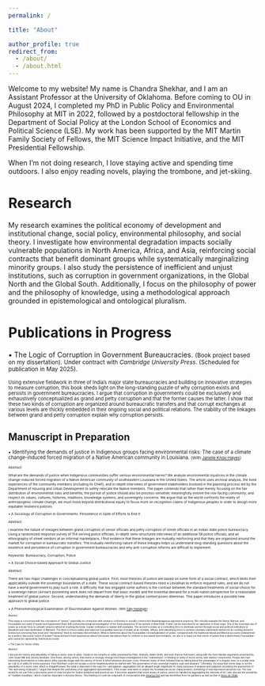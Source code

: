 ```yaml
---
permalink: /

title: "About"

author_profile: true
redirect_from: 
  - /about/
  - /about.html
---
```

Welcome to my website! My name is Chandra Shekhar, and I am an Assistant Professor at the University of Oklahoma. Before coming to OU in August 2024, I completed my PhD in Public Policy and Environmental Philosophy at MIT in 2022, followed by a postdoctoral fellowship in the Department of Social Policy at the London School of Economics and Political Science (LSE). My work has been supported by the MIT Martin Family Society of Fellows, the MIT Science Impact Initiative, and the MIT Presidential Fellowship. <br>

When I’m not doing research, I love staying active and spending time outdoors. I also enjoy reading novels, playing the trombone, and jet-skiing.

Research
===

My research examines the political economy of development and institutional change, social policy, environmental philosophy, and social theory. I investigate how environmental degradation impacts socially vulnerable populations in North America, Africa, and Asia, reinforcing social contracts that benefit dominant groups while systematically marginalizing minority groups. I also study the persistence of inefficient and unjust institutions, such as corruption in government organizations, in the Global North and the Global South. Additionally, I focus on the philosophy of power and the philosophy of knowledge, using a methodological approach grounded in epistemological and ontological pluralism. <br>

Publications in Progress
===
▪ The Logic of Corruption in Government Bureaucracies. <small> (Book project based on my dissertation). Under contract with *Cambridge University Press*. (Scheduled for publication in May 2025). <small> <br>

Using extensive fieldwork in three of India’s major state bureaucracies and building on innovative strategies to measure corruption, this book sheds light on the long-standing puzzle of why corruption exists and persists in government bureaucracies. I argue that corruption in governments could be exclusively and exhaustively conceptualized as grand and petty corruption and that the former causes the latter. I show that these two kinds of corruption are organized around bureaucratic transfers and that corrupt exchanges at various levels are thickly embedded in their ongoing social and political relations. The stability of the linkages between grand and petty corruption explain why corruption persists. <br>

Manuscript in Preparation
===
▪ Identifying the demands of justice in Indigenous groups facing environmental risks: The case of a climate change-induced forced migration of a Native American community in Louisiana. <small> (With [Janelle Knox-Hayes](https://dusp.mit.edu/janelle-knox-hayes)) <small> <br>

Abstract <br>

What are the demands of justice when Indigenous communities suffer serious environmental harms? We analyze environmental injustices in the climate change-induced forced migration of a Native American community of southeastern Louisiana in the United States. The article uses archival analysis, the lived experiences of the community members (including its Chief), and in-depth interviews of government stakeholders involved in the planning process led by the Department of Housing and Urban Development to safely relocate the Native members. The paper contends that rather than merely focusing on the fair distribution of environmental risks and benefits, the pursuit of justice should also be process-sensitive; meaningfully involve the risk-facing community; and respect its values, cultures, histories, traditions, knowledge systems, and sovereignty concerns. We argue that as the world confronts the reality of anthropogenic climate change, we must move beyond distributional equity to focus more on recognition claims of Indigenous peoples in order to design more equitable resilience policies. 


▪ A Sociology of Corruption in Governments: Persistence in Spite of Efforts to End It

Abstract <br>

I examine the nature of linkages between grand corruption of senior officials and petty corruption of street officials in an Indian state police bureaucracy. Using a randomized response survey of 154 serving police officials, in-depth semi-structured interviews of an additional 58 police officials, and an ethnography of street vendors at an informal marketplace, I find evidence that these linkages are mutually reinforcing and that they are organized around the market for corruption in bureaucratic transfers. The mutually reinforcing nature of these linkages helps us understand long-standing questions about the existence and persistence of corruption in government bureaucracies and why anti-corruption reforms are difficult to implement. <br>

Keywords: Bureaucracy, Corruption, Police 

▪ A Social Choice-based Approach to Global Justice

Abstract <br>

There are two major challenges in conceptualizing global justice. First, most theories of justice are based on some form of a social contract, which limits their applicability outside the sovereign boundaries of a state. These social contract-based theories need a Leviathan to enforce required rules, and we do not have a world government to play such a role. A difficulty that has engaged some authors is the contrast between the standard treatments of social choice for a sovereign nation (Arrow’s pioneering work does not depart from that basic model) and the essential demand for a multi-nation perspective for a reasonable treatment of global justice. Second, understanding the demands of liberty in the global context poses dilemmas. This paper introduces a possible new approach to global justice. 

▪ A Phenomenological Examination of Discrimination Against Women. <small> (With [Sally Haslanger](https://philosophy.mit.edu/shaslanger)) <small>

Abstract <br>

This essay is concerned with the conception of “power,” especially its connection with women’s conformity to socially constructed disadvantageous oppressive practices. We critically evaluate the liberal, Marxist, and Foucauldian accounts of power and supplement them with a phenomenological investigation of the lived experience of ten women in New Delhi. Power can be exercised by an oppressor in three ways. One is the sovereign use of power as a brute force to unleash violence aimed at crushing the body; human civilization is replete with examples. The second is power as a controlling force to dominate women through social and political institutions in liberalism and class domination in Marxism. The third is a more subtle and nuanced Foucauldian exercise of power as an invisible, diffuse, and naturalizing force to achieve voluntary submission aimed not at crushing women’s bodies but colonizing their souls and “disciplining” them to normalize discrimination. What is distinctive about the Foucauldian conceptualization of power, compared with the traditional liberal and Marxist accounts underpinned by a juridico-discursive notion of power? Using women’s lived experiences about how power disciplines them to conform to sex-based discrimination, our aim is to tease out that notion of power that is distinctively Foucauldian and cannot be captured by historical accounts. <br>

▪ The Case for Vector Utility <br>

Abstract <br>

I discuss the history and plausibility of taking a vector view of utility. I build on the remarks on utility presented by Plato, Aristotle, Adam Smith, and even Francis Hutcheson, along with the more familiar arguments presented by John Stuart Mill and Jeremy Bentham. One thesis, among others, that seems to strongly emerge from these investigations is the “ordinariness” of thinking of utility in vector terms, with distinct components. People who had interesting observations to make about utility typically began with the variety of forms in which pleasure and pain come. However, many of them followed that by talking about the advantages of a singular view (or a scalar view, as I call it) of utility for some purposes. Even Bentham could not escape a vector-beginning when he started with “the governance of two sovereign masters, pain and pleasure.” Ultimately, the issue that looms large is not the plausibility of a vector view, which is straightforward. But what is important is the case for—and against—aggregation into an alleged single magnitude for many purposes of analysis and judgment (including the assessment of “the well-being of people”). I argue that despite the usefulness of an aggregated representation, if the scalar view were to eclipse the foundational vector characteristics, something of real importance would be lost. The loss would be not just from a descriptive point of view but also for further analytical and practical use. It becomes apparent that some issues of justice cannot be handled by aggregating the interests of all. I also discuss the possibility of “multiple moralities,” which could be important in decision theory. This thinking is in part an outgrowth of conversation with [Amartya Sen](https://scholard.harvard.edu/sen/home) and has benefitted from his guidance as well as that of [Avner de-Shalit](https://www.avnerdeshalit.com).






